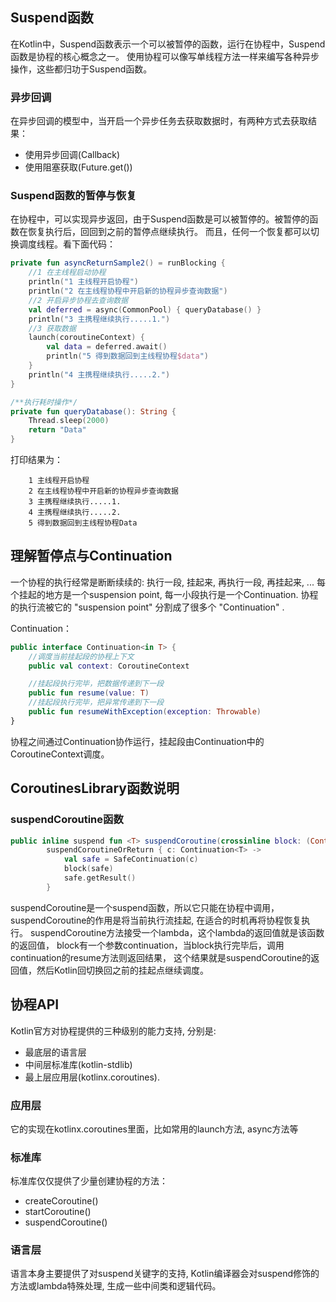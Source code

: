 ## Suspend函数

在Kotlin中，Suspend函数表示一个可以被暂停的函数，运行在协程中，Suspend函数是协程的核心概念之一。
使用协程可以像写单线程方法一样来编写各种异步操作，这些都归功于Suspend函数。

### 异步回调

在异步回调的模型中，当开启一个异步任务去获取数据时，有两种方式去获取结果：

- 使用异步回调(Callback)
- 使用阻塞获取(Future.get())

### Suspend函数的暂停与恢复

在协程中，可以实现异步返回，由于Suspend函数是可以被暂停的。被暂停的函数在恢复执行后，回回到之前的暂停点继续执行。
而且，任何一个恢复都可以切换调度线程。看下面代码：

```kotlin
private fun asyncReturnSample2() = runBlocking {
    //1 在主线程启动协程
    println("1 主线程开启协程")
    println("2 在主线程协程中开启新的协程异步查询数据")
    //2 开启异步协程去查询数据
    val deferred = async(CommonPool) { queryDatabase() }
    println("3 主携程继续执行.....1.")
    //3 获取数据
    launch(coroutineContext) {
        val data = deferred.await()
        println("5 得到数据回到主线程协程$data")
    }
    println("4 主携程继续执行.....2.")
}

/**执行耗时操作*/
private fun queryDatabase(): String {
    Thread.sleep(2000)
    return "Data"
}
```

打印结果为：

        1 主线程开启协程
        2 在主线程协程中开启新的协程异步查询数据
        3 主携程继续执行.....1.
        4 主携程继续执行.....2.
        5 得到数据回到主线程协程Data


## 理解暂停点与Continuation 

一个协程的执行经常是断断续续的: 执行一段, 挂起来, 再执行一段, 再挂起来, ...
每个挂起的地方是一个suspension point, 每一小段执行是一个Continuation.
协程的执行流被它的 "suspension point" 分割成了很多个 "Continuation" .

Continuation：
```kotlin
public interface Continuation<in T> {
    //调度当前挂起段的协程上下文
    public val context: CoroutineContext

    //挂起段执行完毕，把数据传递到下一段
    public fun resume(value: T)
    //挂起段执行完毕，把异常传递到下一段
    public fun resumeWithException(exception: Throwable)
}
```
协程之间通过Continuation协作运行，挂起段由Continuation中的CoroutineContext调度。


## CoroutinesLibrary函数说明

### suspendCoroutine函数

```kotlin
public inline suspend fun <T> suspendCoroutine(crossinline block: (Continuation<T>) -> Unit): T =
        suspendCoroutineOrReturn { c: Continuation<T> ->
            val safe = SafeContinuation(c)
            block(safe)
            safe.getResult()
        }
```
suspendCoroutine是一个suspend函数，所以它只能在协程中调用，
suspendCoroutine的作用是将当前执行流挂起, 在适合的时机再将协程恢复执行。
suspendCoroutine方法接受一个lambda，这个lambda的返回值就是该函数的返回值，
block有一个参数continuation，当block执行完毕后，调用continuation的resume方法则返回结果，
这个结果就是suspendCoroutine的返回值，然后Kotlin回切换回之前的挂起点继续调度。


## 协程API

Kotlin官方对协程提供的三种级别的能力支持, 分别是: 

- 最底层的语言层
- 中间层标准库(kotlin-stdlib)
- 最上层应用层(kotlinx.coroutines).

### 应用层

它的实现在kotlinx.coroutines里面，比如常用的launch方法, async方法等

### 标准库

标准库仅仅提供了少量创建协程的方法：

- createCoroutine()
- startCoroutine()
- suspendCoroutine()

### 语言层

语言本身主要提供了对suspend关键字的支持, Kotlin编译器会对suspend修饰的方法或lambda特殊处理, 生成一些中间类和逻辑代码。